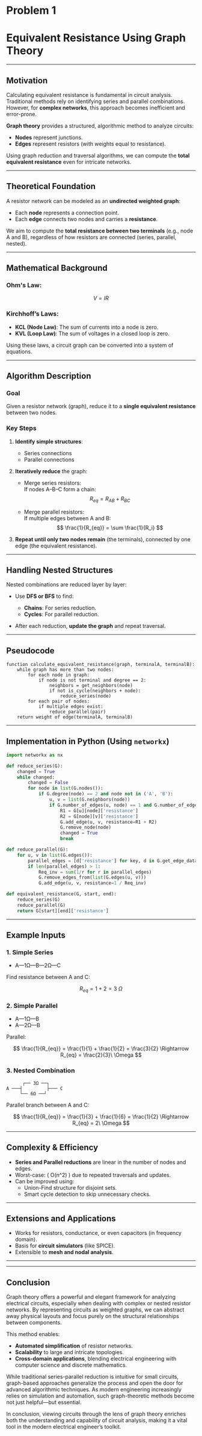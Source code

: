 # Problem 1
#  Equivalent Resistance Using Graph Theory

---

##  Motivation

Calculating equivalent resistance is fundamental in circuit analysis. Traditional methods rely on identifying series and parallel combinations. However, for **complex networks**, this approach becomes inefficient and error-prone.

**Graph theory** provides a structured, algorithmic method to analyze circuits:

- **Nodes** represent junctions.
- **Edges** represent resistors (with weights equal to resistance).
  
Using graph reduction and traversal algorithms, we can compute the **total equivalent resistance** even for intricate networks.

---

##  Theoretical Foundation

A resistor network can be modeled as an **undirected weighted graph**:

- Each **node** represents a connection point.
- Each **edge** connects two nodes and carries a **resistance**.

We aim to compute the **total resistance between two terminals** (e.g., node A and B), regardless of how resistors are connected (series, parallel, nested).

---

## Mathematical Background

### Ohm's Law:

$$
V = IR
$$

### Kirchhoff’s Laws:

- **KCL (Node Law)**: The sum of currents into a node is zero.
- **KVL (Loop Law)**: The sum of voltages in a closed loop is zero.

Using these laws, a circuit graph can be converted into a system of equations.

---

##  Algorithm Description

###  Goal

Given a resistor network (graph), reduce it to a **single equivalent resistance** between two nodes.

###  Key Steps

1. **Identify simple structures**:
   - Series connections
   - Parallel connections

2. **Iteratively reduce** the graph:
   - Merge series resistors:  
     If nodes A–B–C form a chain:
     $$
     R_{eq} = R_{AB} + R_{BC}
     $$

   - Merge parallel resistors:  
     If multiple edges between A and B:
     $$
     \frac{1}{R_{eq}} = \sum \frac{1}{R_i}
     $$

3. **Repeat until only two nodes remain** (the terminals), connected by one edge (the equivalent resistance).

---

##  Handling Nested Structures

Nested combinations are reduced layer by layer:

- Use **DFS or BFS** to find:
  - **Chains**: For series reduction.
  - **Cycles**: For parallel reduction.
  
- After each reduction, **update the graph** and repeat traversal.

---

##  Pseudocode

```text
function calculate_equivalent_resistance(graph, terminalA, terminalB):
    while graph has more than two nodes:
        for each node in graph:
            if node is not terminal and degree == 2:
                neighbors = get_neighbors(node)
                if not is_cycle(neighbors + node):
                    reduce_series(node)
        for each pair of nodes:
            if multiple edges exist:
                reduce_parallel(pair)
    return weight of edge(terminalA, terminalB)
```

---

##  Implementation in Python (Using `networkx`)

```python
import networkx as nx

def reduce_series(G):
    changed = True
    while changed:
        changed = False
        for node in list(G.nodes()):
            if G.degree(node) == 2 and node not in ('A', 'B'):
                u, v = list(G.neighbors(node))
                if G.number_of_edges(u, node) == 1 and G.number_of_edges(node, v) == 1:
                    R1 = G[u][node]['resistance']
                    R2 = G[node][v]['resistance']
                    G.add_edge(u, v, resistance=R1 + R2)
                    G.remove_node(node)
                    changed = True
                    break

def reduce_parallel(G):
    for u, v in list(G.edges()):
        parallel_edges = [d['resistance'] for key, d in G.get_edge_data(u, v).items()]
        if len(parallel_edges) > 1:
            Req_inv = sum(1/r for r in parallel_edges)
            G.remove_edges_from(list(G.edges(u, v)))
            G.add_edge(u, v, resistance=1 / Req_inv)

def equivalent_resistance(G, start, end):
    reduce_series(G)
    reduce_parallel(G)
    return G[start][end]['resistance']
```

---

##  Example Inputs

### 1. **Simple Series**

- A—1Ω—B—2Ω—C

Find resistance between A and C:

$$
R_{eq} = 1 + 2 = 3\ \Omega
$$

### 2. **Simple Parallel**

- A—1Ω—B  
- A—2Ω—B  

Parallel:

$$
\frac{1}{R_{eq}} = \frac{1}{1} + \frac{1}{2} = \frac{3}{2} \Rightarrow R_{eq} = \frac{2}{3}\ \Omega
$$

### 3. **Nested Combination**

```
      ┌── 3Ω ──┐
A ───┤         ├─── C
     └── 6Ω ──┘
```

Parallel branch between A and C:

$$
\frac{1}{R_{eq}} = \frac{1}{3} + \frac{1}{6} = \frac{1}{2} \Rightarrow R_{eq} = 2\ \Omega
$$

---

## Complexity & Efficiency

- **Series and Parallel reductions** are linear in the number of nodes and edges.
- Worst-case: \( O(n^2) \) due to repeated traversals and updates.
- Can be improved using:
  - Union-Find structure for disjoint sets.
  - Smart cycle detection to skip unnecessary checks.

---

##  Extensions and Applications

- Works for resistors, conductance, or even capacitors (in frequency domain).
- Basis for **circuit simulators** (like SPICE).
- Extensible to **mesh and nodal analysis**.

---
---

##  Conclusion

Graph theory offers a powerful and elegant framework for analyzing electrical circuits, especially when dealing with complex or nested resistor networks. By representing circuits as weighted graphs, we can abstract away physical layouts and focus purely on the structural relationships between components.

This method enables:

- **Automated simplification** of resistor networks.
- **Scalability** to large and intricate topologies.
- **Cross-domain applications**, blending electrical engineering with computer science and discrete mathematics.

While traditional series-parallel reduction is intuitive for small circuits, graph-based approaches generalize the process and open the door for advanced algorithmic techniques. As modern engineering increasingly relies on simulation and automation, such graph-theoretic methods become not just helpful—but essential.

In conclusion, viewing circuits through the lens of graph theory enriches both the understanding and capability of circuit analysis, making it a vital tool in the modern electrical engineer’s toolkit.
